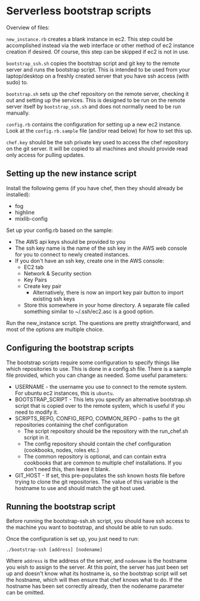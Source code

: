 # Serverless bootstrap scripts

Overview of files:

`new_instance.rb` creates a blank instance in ec2. This step could be
accomplished instead via the web interface or other method of ec2 instance
creation if desired. Of course, this step can be skipped if ec2 is not in use.

`bootstrap_ssh.sh` copies the bootstrap script and git key to the remote server
and runs the bootstrap script. This is intended to be used from your
laptop/desktop on a freshly created server that you have ssh access (with
sudo) to.

`bootstrap.sh` sets up the chef repository on the remote server, checking it
out and setting up the services. This is designed to be run on the remote
server itself by `bootstrap_ssh.sh` and does not normally need to be run
manually.

`config.rb` contains the configuration for setting up a new ec2 instance. Look
at the `config.rb.sample` file (and/or read below) for how to set this up.

`chef.key` should be the ssh private key used to access the chef repository on
the git server. It will be copied to all machines and should provide read
only access for pulling updates.

## Setting up the new instance script

Install the following gems (if you have chef, then they should already be
installed):

 - fog
 - highline
 - mixlib-config

Set up your config.rb based on the sample:

 - The AWS api keys should be provided to you
 - The ssh key name is the name of the ssh key in the AWS web console for you
   to connect to newly created instances.
 - If you don't have an ssh key, create one in the AWS console:
    - EC2 tab
    - Network & Security section
    - Key Pairs
    - Create key pair
        - Alternatively, there is now an import key pair button to import
          existing ssh keys
    - Store this somewhere in your home directory. A separate file called
      something similar to ~/.ssh/ec2.asc is a good option.

Run the new_instance script. The questions are pretty straightforward, and
most of the options are multiple choice.

## Configuring the bootstrap scripts

The bootstrap scripts require some configuration to specify things like which
repositories to use. This is done in a config.sh file. There is a sample file
provided, which you can change as needed. Some useful parameters:

 - USERNAME - the username you use to connect to the remote system. For ubuntu
   ec2 instances, this is `ubuntu`.
 - BOOTSTRAP_SCRIPT - This lets you specify an alternative bootstrap.sh script
   that is copied over to the remote system, which is useful if you need to
   modify it.
 - SCRIPTS_REPO, CONFIG_REPO, COMMON_REPO - paths to the git repositories
   containing the chef configuration
    - The script repository should be the repository with the run_chef.sh
      script in it.
    - The config repository should contain the chef configuration (cookbooks,
      nodes, roles etc.)
    - The common repository is optional, and can contain extra cookbooks that
      are common to multiple chef installations. If you don't need this, then
      leave it blank.
 - GIT_HOST - If set, this pre-populates the ssh known hosts file before
   trying to clone the git repositories. The value of this variable is the
   hostname to use and should match the git host used.

## Running the bootstrap script

Before running the bootstrap-ssh.sh script, you should have ssh access to the
machine you want to bootstrap, and should be able to run sudo.

Once the configuration is set up, you just need to run:

    ./bootstrap-ssh [address] [nodename]

Where `address` is the address of the server, and `nodename` is the hostname
you wish to assign to the server. At this point, the server has just been set
up and doesn't know what its hostname is, so the bootstrap script will set the
hostname, which will then ensure that chef knows what to do. If the hostname
has been set correctly already, then the nodename parameter can be omitted.

